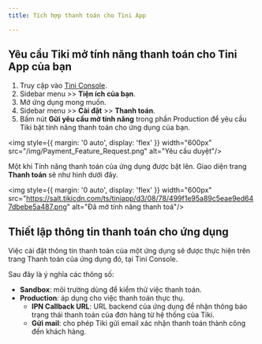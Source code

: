 ```yaml
---
title: Tích hợp thanh toán cho Tini App

---
```


## Yêu cầu Tiki mở tính năng thanh toán cho Tini App của bạn

1. Truy cập vào [Tini Console](https://developer.tiki.vn/apps).
2. Sidebar menu >>  **Tiện ích của bạn**.
3. Mở ứng dụng mong muốn.
4. Sidebar menu >> **Cài đặt** >> **Thanh toán**.
5. Bấm nút **Gửi yêu cầu mở tính năng** trong phần Production để yêu cầu Tiki bật tính năng thanh toán cho ứng dụng của bạn.

<img style={{ margin: '0 auto', display: 'flex' }} width="600px" src="/img/Payment_Feature_Request.png" alt="Yêu cầu duyệt"/>

Một khi Tính năng thanh toán của ứng dụng được bật lên. Giao diện trang **Thanh toán** sẽ như hình dưới đây.

<img style={{ margin: '0 auto', display: 'flex' }} width="600px" src="https://salt.tikicdn.com/ts/tiniapp/d3/08/78/499f1e95a89c5eae9ed647dbebe5a487.png" alt="Đã mở tính năng thanh toá"/>

## Thiết lập thông tin thanh toán cho ứng dụng

Việc cài đặt thông tin thanh toán của một ứng dụng sẽ được thực hiện trên trang Thanh toán của ứng dụng đó, tại Tini Console. 

Sau đây là ý nghĩa các thông số:

- **Sandbox**: môi trường dùng để kiểm thử việc thanh toán.
- **Production**: áp dụng cho việc thanh toán thực thụ.
  - **IPN Callback URL**: URL backend của ứng dụng để nhận thông báo trạng thái thanh toán của đơn hàng từ hệ thống của Tiki.
  - **Gửi mail**: cho phép Tiki gửi email xác nhận thanh toán thành công đến khách hàng. 